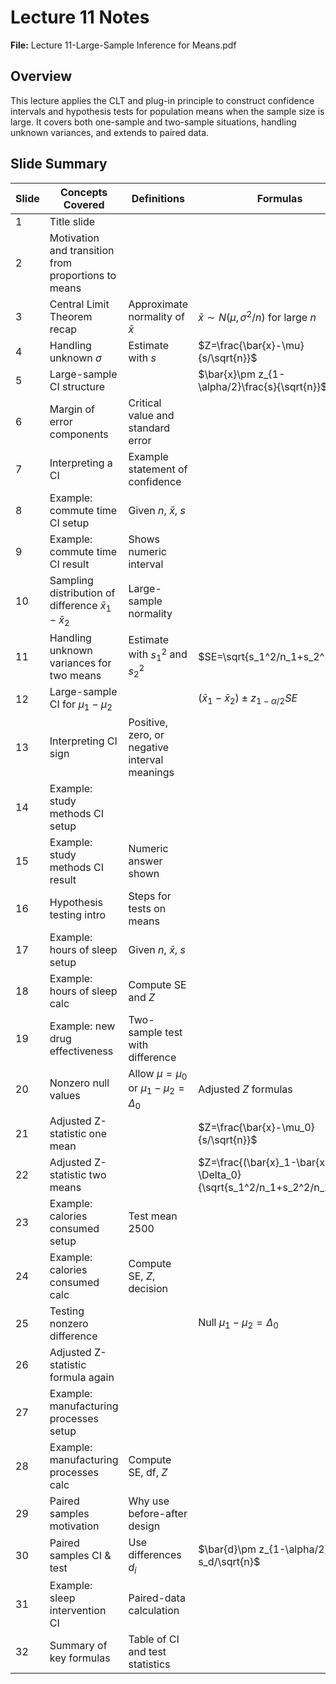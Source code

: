 # Lecture 11 Notes

**File:** Lecture 11-Large-Sample Inference for Means.pdf

## Overview
This lecture applies the CLT and plug-in principle to construct confidence intervals and hypothesis tests for population means when the sample size is large. It covers both one-sample and two-sample situations, handling unknown variances, and extends to paired data.

## Slide Summary
| Slide | Concepts Covered | Definitions | Formulas | Procedures or Examples |
|------|-----------------|-------------|----------|-----------------------|
|1|Title slide| | | |
|2|Motivation and transition from proportions to means| | | |
|3|Central Limit Theorem recap|Approximate normality of $\bar{x}$|$\bar{x}\sim N(\mu,\sigma^2/n)$ for large $n$| |
|4|Handling unknown $\sigma$|Estimate with $s$|$Z=\frac{\bar{x}-\mu}{s/\sqrt{n}}$| |
|5|Large-sample CI structure| |$\bar{x}\pm z_{1-\alpha/2}\frac{s}{\sqrt{n}}$| |
|6|Margin of error components|Critical value and standard error| | |
|7|Interpreting a CI|Example statement of confidence| | |
|8|Example: commute time CI setup|Given $n$, $\bar{x}$, $s$| |Practical calculation|
|9|Example: commute time CI result|Shows numeric interval| | |
|10|Sampling distribution of difference $\bar{x}_1-\bar{x}_2$|Large-sample normality| | |
|11|Handling unknown variances for two means|Estimate with $s_1^2$ and $s_2^2$|$SE=\sqrt{s_1^2/n_1+s_2^2/n_2}$| |
|12|Large-sample CI for $\mu_1-\mu_2$| |$(\bar{x}_1-\bar{x}_2)\pm z_{1-\alpha/2}SE$| |
|13|Interpreting CI sign|Positive, zero, or negative interval meanings| | |
|14|Example: study methods CI setup| | |Two-group interval calculation|
|15|Example: study methods CI result|Numeric answer shown| | |
|16|Hypothesis testing intro|Steps for tests on means| | |
|17|Example: hours of sleep setup|Given $n$, $\bar{x}$, $s$| |Test against $7$ hours|
|18|Example: hours of sleep calc|Compute SE and $Z$| |Decision using $\alpha=0.05$|
|19|Example: new drug effectiveness|Two-sample test with difference| |Compare to critical value|
|20|Nonzero null values|Allow $\mu=\mu_0$ or $\mu_1-\mu_2=\Delta_0$|Adjusted $Z$ formulas| |
|21|Adjusted Z-statistic one mean| |$Z=\frac{\bar{x}-\mu_0}{s/\sqrt{n}}$| |
|22|Adjusted Z-statistic two means| |$Z=\frac{(\bar{x}_1-\bar{x}_2)-\Delta_0}{\sqrt{s_1^2/n_1+s_2^2/n_2}}$| |
|23|Example: calories consumed setup|Test mean 2500| | |
|24|Example: calories consumed calc|Compute SE, $Z$, decision| | |
|25|Testing nonzero difference| |Null $\mu_1-\mu_2=\Delta_0$| |
|26|Adjusted Z-statistic formula again| | | |
|27|Example: manufacturing processes setup| | |Hypothesis test demonstration|
|28|Example: manufacturing processes calc|Compute SE, df, $Z$| |Decision at $\alpha=0.05$|
|29|Paired samples motivation|Why use before-after design| | |
|30|Paired samples CI & test|Use differences $d_i$|$\bar{d}\pm z_{1-\alpha/2} s_d/\sqrt{n}$|$Z=\frac{\bar{d}-\mu_{d0}}{s_d/\sqrt{n}}$|
|31|Example: sleep intervention CI|Paired-data calculation| |Resulting interval |
|32|Summary of key formulas|Table of CI and test statistics| | |
